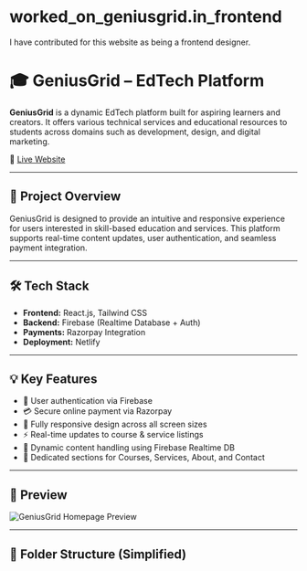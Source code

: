 # worked_on_geniusgrid.in_frontend
I have contributed for this website as being a frontend designer.
# 🎓 GeniusGrid – EdTech Platform

**GeniusGrid** is a dynamic EdTech platform built for aspiring learners and creators. It offers various technical services and educational resources to students across domains such as development, design, and digital marketing.

🔗 [Live Website](https://geniusgrid.in)

---

## 🚀 Project Overview

GeniusGrid is designed to provide an intuitive and responsive experience for users interested in skill-based education and services. This platform supports real-time content updates, user authentication, and seamless payment integration.

---

## 🛠️ Tech Stack

- **Frontend:** React.js, Tailwind CSS
- **Backend:** Firebase (Realtime Database + Auth)
- **Payments:** Razorpay Integration
- **Deployment:** Netlify

---

## 💡 Key Features

- 🔐 User authentication via Firebase
- 💳 Secure online payment via Razorpay
- 📲 Fully responsive design across all screen sizes
- ⚡ Real-time updates to course & service listings
- 🧾 Dynamic content handling using Firebase Realtime DB
- 🎯 Dedicated sections for Courses, Services, About, and Contact

---

## 📸 Preview

![GeniusGrid Homepage Preview](https://geniusgrid.in/assets/preview.jpg) <!-- You can update this with your actual image path -->

---

## 📁 Folder Structure (Simplified)

